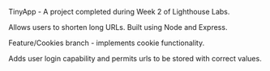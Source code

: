 TinyApp - A project completed during Week 2 of Lighthouse Labs. 

Allows users to shorten long URLs. Built using Node and Express.

Feature/Cookies branch - implements cookie functionality.

Adds user login capability and permits urls to be stored with correct values.
